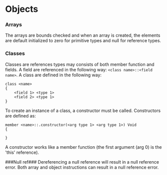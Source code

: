 # Objects

### Arrays
The arrays are bounds checked and when an array is created, the elements are default initialized to zero for primitive types and null for reference types.

### Classes
Classes are references types may consists of both member function and fields. A field are referenced in the following way: `<class name>::<field name>`. A class are defined in the following way:
```
class <name>
{
    <field 1> <type 1>
    <field 2> <type 1>
}
```

To create an instance of a class, a constructor must be called. Constructors are defined as:
```
member <name>::.constructor(<arg type 1> <arg type 1>) Void
{

}
```
A constructor works like a member function (the first argument (arg 0) is the 'this' reference).

###Null ref###
Dereferencing a null reference will result in a null reference error. Both array and object instructions can result in a null reference error.
